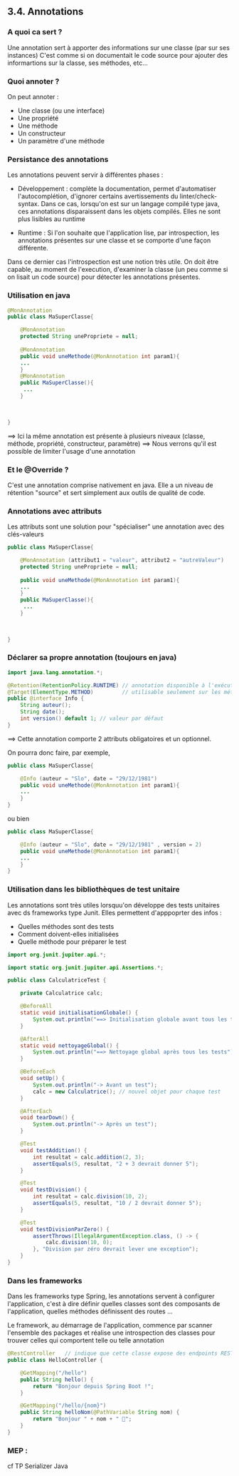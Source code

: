 ## 3.4. Annotations

### A quoi ca sert ?

Une annotation sert à apporter des informations sur une classe (par sur ses instances)
C'est comme si on documentait le code source pour ajouter des informartions sur la classe, ses méthodes, etc...

### Quoi annoter ?

On peut annoter : 
- Une classe (ou une interface)
- Une propriété
- Une méthode
- Un constructeur
- Un paramètre d'une méthode

### Persistance des annotations
Les annotations peuvent servir à différentes phases :
- Développement : complète la documentation, permet d'automatiser l'autocomplétion, d'ignorer certains avertissements du linter/check-syntax. Dans ce cas, lorsqu'on est sur un langage compilé type java, ces annotations disparaissent dans les objets compilés. Elles ne sont plus lisibles au runtime

- Runtime : Si l'on souhaite que l'application lise, par introspection, les annotations présentes sur une classe et se comporte d'une façon différente.

Dans ce dernier cas l'introspection est une notion très utile.
On doit être capable, au moment de l'execution, d'examiner la classe (un peu comme si on lisait un code source) pour détecter les annotations présentes.

### Utilisation en java
```java
@MonAnnotation
public class MaSuperClasse{

	@MonAnnotation
	protected String unePropriete = null;
	
	@MonAnnotation
	public void uneMethode(@MonAnnotation int param1){
	...
	}
	@MonAnnotation
	public MaSuperClasse(){
	 ...
	}
	
	

}
```

==> Ici la même annotation est présente à plusieurs niveaux (classe, méthode, propriété, constructeur, paramètre)
==> Nous verrons qu'il est possible de limiter l'usage d'une annotation 



### Et le @Override ?

C'est une annotation comprise nativement en java. Elle a un niveau de rétention "source" et sert simplement aux outils de qualité de code. 

### Annotations avec attributs

Les attributs sont une solution pour "spécialiser" une annotation avec des clés-valeurs

```java
public class MaSuperClasse{

	@MonAnnotation (attribut1 = "valeur", attribut2 = "autreValeur")
	protected String unePropriete = null;
	
	public void uneMethode(@MonAnnotation int param1){
	...
	}
	public MaSuperClasse(){
	 ...
	}
	
	

}
```
### Déclarer sa propre annotation (toujours en java)

```java
import java.lang.annotation.*;

@Retention(RetentionPolicy.RUNTIME) // annotation disponible à l'exécution
@Target(ElementType.METHOD)         // utilisable seulement sur les méthodes
public @interface Info {
    String auteur();
    String date();
    int version() default 1; // valeur par défaut
}
```
==> Cette annotation comporte 2 attributs obligatoires et un optionnel.

On pourra donc faire, par exemple, 
```java
public class MaSuperClasse{

	@Info (auteur = "Slo", date = "29/12/1981")
	public void uneMethode(@MonAnnotation int param1){
	...
	}
}
```
ou bien 
```java
public class MaSuperClasse{

	@Info (auteur = "Slo", date = "29/12/1981" , version = 2)
	public void uneMethode(@MonAnnotation int param1){
	...
	}
}
```
### Utilisation dans les bibliothèques de test unitaire

Les annotations sont très utiles lorsquu'on développe des tests unitaires avec ds frameworks type Junit.
Elles permettent d'apppoprter des infos : 
- Quelles méthodes sont des tests
- Comment doivent-elles initialisées
- Quelle méthode pour préparer le test

```java
import org.junit.jupiter.api.*;

import static org.junit.jupiter.api.Assertions.*;

public class CalculatriceTest {

    private Calculatrice calc;

    @BeforeAll
    static void initialisationGlobale() {
        System.out.println("==> Initialisation globale avant tous les tests");
    }

    @AfterAll
    static void nettoyageGlobal() {
        System.out.println("==> Nettoyage global après tous les tests");
    }

    @BeforeEach
    void setUp() {
        System.out.println("-> Avant un test");
        calc = new Calculatrice(); // nouvel objet pour chaque test
    }

    @AfterEach
    void tearDown() {
        System.out.println("-> Après un test");
    }

    @Test
    void testAddition() {
        int resultat = calc.addition(2, 3);
        assertEquals(5, resultat, "2 + 3 devrait donner 5");
    }

    @Test
    void testDivision() {
        int resultat = calc.division(10, 2);
        assertEquals(5, resultat, "10 / 2 devrait donner 5");
    }

    @Test
    void testDivisionParZero() {
        assertThrows(IllegalArgumentException.class, () -> {
            calc.division(10, 0);
        }, "Division par zéro devrait lever une exception");
    }
}
```


### Dans les frameworks

Dans les frameworks type Spring, les annotations servent à configurer l'application, c'est à dire définir quelles classes sont des composants de l'application, quelles méthodes définissent des routes ...

Le framework, au démarrage de l'application, commence par scanner l'ensemble des packages et réalise une introspection des classes pour trouver celles qui comportent telle ou telle annotation

```java
@RestController   // indique que cette classe expose des endpoints REST
public class HelloController {

    @GetMapping("/hello")
    public String hello() {
        return "Bonjour depuis Spring Boot !";
    }

    @GetMapping("/hello/{nom}")
    public String helloNom(@PathVariable String nom) {
        return "Bonjour " + nom + " 👋";
    }
}
```

### MEP : 

cf TP Serializer Java



